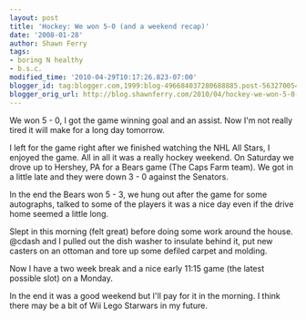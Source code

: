 ```yaml
---
layout: post
title: 'Hockey: We won 5-0 (and a weekend recap)'
date: '2008-01-28'
author: Shawn Ferry
tags:
- boring N healthy
- b.s.c.
modified_time: '2010-04-29T10:17:26.823-07:00'
blogger_id: tag:blogger.com,1999:blog-496684037280688885.post-5632700541448724764
blogger_orig_url: http://blog.shawnferry.com/2010/04/hockey-we-won-5-0-and-weekend-recap.html
---
```


We won 5 - 0, I got the game winning goal and an assist. Now I'm not really
tired it will make for a long day tomorrow.  
  
I left for the game right after we finished watching the NHL All Stars, I
enjoyed the game. All in all it was a really hockey weekend. On Saturday we
drove up to Hershey, PA for a Bears game (The Caps Farm team). We got in a
little late and they were down 3 - 0 against the Senators.  
  
In the end the Bears won 5 - 3, we hung out after the game for some
autographs, talked to some of the players it was a nice day even if the drive
home seemed a little long.  
  
Slept in this morning (felt great) before doing some work around the house.
@cdash and I pulled out the dish washer to insulate behind it, put new casters
on an ottoman and tore up some defiled carpet and molding.  
  
Now I have a two week break and a nice early 11:15 game (the latest possible
slot) on a Monday.  
  
In the end it was a good weekend but I'll pay for it in the morning. I think
there may be a bit of Wii Lego Starwars in my future.

